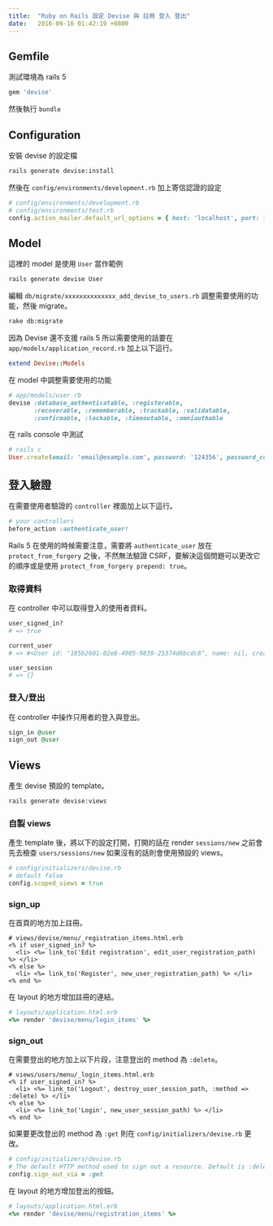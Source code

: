 ```yaml
---
title:  "Ruby on Rails 設定 Devise 與 註冊 登入 登出"
date:   2016-09-16 01:42:19 +0800
---
```


## Gemfile
測試環境為 rails 5

```ruby
gem 'devise'
```

然後執行 `bundle`

## Configuration
安裝 devise 的設定檔

```sh
rails generate devise:install
```

然後在 `config/environments/development.rb` 加上寄信認證的設定

```ruby
# config/environments/development.rb
# config/environments/test.rb
config.action_mailer.default_url_options = { host: 'localhost', port: 3000 }
```

<!--excerpt-->

## Model
這裡的 model 是使用 `User` 當作範例

```sh
rails generate devise User
```

編輯 `db/migrate/xxxxxxxxxxxxxx_add_devise_to_users.rb` 調整需要使用的功能，然後 migrate。

```sh
rake db:migrate
```

因為 Devise 還不支援 rails 5 所以需要使用的話要在 `app/models/application_record.rb` 加上以下這行。

```ruby
extend Devise::Models
```

在 model 中調整需要使用的功能

```ruby
# app/models/user.rb
devise :database_authenticatable, :registerable,
       :recoverable, :rememberable, :trackable, :validatable,
       :confirmable, :lockable, :timeoutable, :omniauthable
```

在 rails console 中測試

```ruby
# rails c
User.create(email: 'email@example.com', password: '124356', password_confirmation: '123456')
```

## 登入驗證

在需要使用者驗證的 `controller` 裡面加上以下這行。

```ruby
# your controllers
before_action :authenticate_user!
```

Rails 5 在使用的時候需要注意，需要將 `authenticate_user` 放在 `protect_from_forgery` 之後，不然無法驗證 CSRF，要解決這個問題可以更改它的順序或是使用 `protect_from_forgery prepend: true`。

### 取得資料
在 controller 中可以取得登入的使用者資料。

```ruby
user_signed_in?         
# => true

current_user
# => #<User id: "185b2601-02e8-4905-9839-25374d6bcdc8", name: nil, created_at: "2016-09-15 09:11:56", updated_at: "2016-09-15 09:15:09", email: "aaaa1379@gmail.com">

user_session
# => {}
```

### 登入/登出
在 controller 中操作只用者的登入與登出。

```ruby
sign_in @user
sign_out @user
```

## Views
產生 devise 預設的 template。

```sh
rails generate devise:views
```

### 自製 views
產生 template 後，將以下的設定打開，打開的話在 render `sessions/new` 之前會先去檢查 `users/sessions/new` 如果沒有的話則會使用預設的 views。

```ruby
# config/initializers/devise.rb
# default false
config.scoped_views = true
```

### sign_up
在首頁的地方加上註冊。

```erb
# views/devise/menu/_registration_items.html.erb
<% if user_signed_in? %>
  <li> <%= link_to('Edit registration', edit_user_registration_path) %> </li>
<% else %>
  <li> <%= link_to('Register', new_user_registration_path) %> </li>
<% end %>
```

在 layout 的地方增加註冊的連結。

```ruby
# layouts/application.html.erb
<%= render 'devise/menu/login_items' %>
```

### sign_out
在需要登出的地方加上以下片段，注意登出的 method 為 `:delete`。

```erb
# views/users/menu/_login_items.html.erb
<% if user_signed_in? %>
  <li> <%= link_to('Logout', destroy_user_session_path, :method => :delete) %> </li>
<% else %>
  <li> <%= link_to('Login', new_user_session_path) %> </li>
<% end %>
```

如果要更改登出的 method 為 `:get` 則在 `config/initializers/devise.rb` 更改。

```ruby
# config/initializers/devise.rb
# The default HTTP method used to sign out a resource. Default is :delete.
config.sign_out_via = :get
```

在 layout 的地方增加登出的按鈕。

```ruby
# layouts/application.html.erb
<%= render 'devise/menu/registration_items' %>
```
